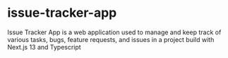 # issue-tracker-app
Issue Tracker App is a web application used to manage and keep track of various tasks, bugs, feature requests, and issues in a project build with Next.js 13 and Typescript 
